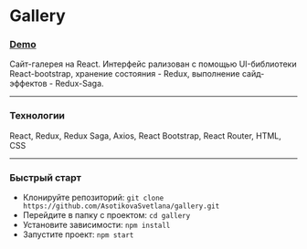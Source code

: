 # Gallery
### [Demo](https://asotikovasvetlana.github.io/gallery/)

Сайт-галерея на React. Интерфейс рализован с помощью UI-библиотеки React-bootstrap, хранение состояния - Redux, выполнение сайд-эффектов - Redux-Saga.

---

### Технологии

React, Redux, Redux Saga, Axios, React Bootstrap, React Router, HTML, CSS

---

### Быстрый старт
- Клонируйте репозиторий: `git clone https://github.com/AsotikovaSvetlana/gallery.git`
- Перейдите в папку с проектом: `cd gallery`
- Установите зависимости: `npm install`
- Запустите проект: `npm start`

